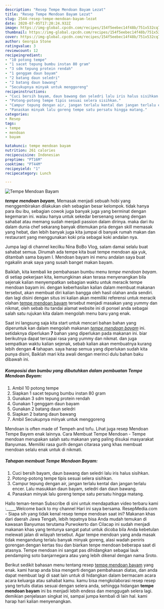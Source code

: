 ```yaml
---
description: "Resep Tempe Mendoan Bayam Lezat"
title: "Resep Tempe Mendoan Bayam Lezat"
slug: 2544-resep-tempe-mendoan-bayam-lezat
date: 2020-07-05T17:20:24.932Z
image: https://img-global.cpcdn.com/recipes/154f5eebec14f48b/751x532cq70/tempe-mendoan-bayam-foto-resep-utama.jpg
thumbnail: https://img-global.cpcdn.com/recipes/154f5eebec14f48b/751x532cq70/tempe-mendoan-bayam-foto-resep-utama.jpg
cover: https://img-global.cpcdn.com/recipes/154f5eebec14f48b/751x532cq70/tempe-mendoan-bayam-foto-resep-utama.jpg
author: Georgia Stone
ratingvalue: 3
reviewcount: 12
recipeingredient:
- "10 potong tempe"
- "1 sacet tepung bumbu instan 80 gram"
- "3 sdm tepung protein rendah"
- "1 genggam daun bayam"
- "2 batang daun seledri"
- "2 batang daun bawang"
- "Secukupnya minyak untuk menggoreng"
recipeinstructions:
- "Cuci bersih bayam, daun bawang dan seledri lalu iris halus sisihkan."
- "Potong-potong tempe tipis sesuai selera sisihkan."
- "Campur tepung dengan air, jangan terlalu kental dan jangan terlalu encer. Lalu masukkan daun bayam, seledri dan daun bawang."
- "Panaskan minyak lalu goreng tempe satu persatu hingga matang."
categories:
- Resep
tags:
- tempe
- mendoan
- bayam

katakunci: tempe mendoan bayam 
nutrition: 261 calories
recipecuisine: Indonesian
preptime: "PT16M"
cooktime: "PT44M"
recipeyield: "1"
recipecategory: Lunch

---
```



![Tempe Mendoan Bayam](https://img-global.cpcdn.com/recipes/154f5eebec14f48b/751x532cq70/tempe-mendoan-bayam-foto-resep-utama.jpg)

<b><i>tempe mendoan bayam</i></b>, Memasak menjadi sebuah hobi yang menggembirakan dilakukan oleh sebagian besar kelompok. tidak hanya para ibu ibu, sebagian cowok juga banyak juga yang berminat dengan kegemaran ini. walau hanya untuk sekedar bersenang senang dengan sahabat atau memang sudah menjadi passion dalam dirinya. maka dari itu dalam dunia chef sekarang banyak ditemukan pria dengan skill memasak yang hebat, dan lebih banyak juga kita jumpai di banyak rumah makan dan restaurant yang menggunakan koki pria sebagai koki andalan nya.

Jumpa lagi di channel kecilku Nina BoBo Vlog, salam damai selalu buat sahabat semua. Dirumah ada tempe kita buat tempe mendoan aja yuk, ditambah sama bayam l. Mendoan bayam ini menu andalan saya buat ngakalin anak saya yang susah banget makan bayam.

Baiklah, kita kembali ke pembahasan bumbu menu <i>tempe mendoan bayam</i>. di setiap pekerjaan kita, kemungkinan akan terasa menyenangkan bila sejenak kalian menyempatkan sebagian waktu untuk meracik tempe mendoan bayam ini. dengan keberhasilan kalian dalam membuat makanan tersebut, akan membuat diri kalian bangga oleh hasil olahan anda sendiri. dan lagi disini dengan situs ini kalian akan memiliki referensi untuk meracik olahan <u>tempe mendoan bayam</u> tersebut menjadi masakan yang yummy dan nikmat, oleh sebab itu tandai alamat website ini di ponsel anda sebagai salah satu rujukan kita dalam mengolah menu baru yang enak.


Saat ini langsung saja kita start untuk mencari bahan bahan yang diperuntuk kan dalam mengolah makanan <u><i>tempe mendoan bayam</i></u> ini. setidaknya diperlukan <b>7</b> bahan yang diperlukan pada makanan ini. biar berikutnya dapat tercapai rasa yang yummy dan nikmat. dan juga sempatkan waktu kalian sejenak, sebab kalian akan membuatnya kurang lebih dengan <b>4</b> tahapan. saya harap semua yang diperlukan sudah kita punya disini, Baiklah mari kita awali dengan merinci dulu bahan baku dibawah ini.

<!--inarticleads1-->

##### Komposisi dan bumbu yang dibutuhkan dalam pembuatan Tempe Mendoan Bayam:

1. Ambil 10 potong tempe
1. Siapkan 1 sacet tepung bumbu instan 80 gram
1. Gunakan 3 sdm tepung protein rendah
1. Gunakan 1 genggam daun bayam
1. Gunakan 2 batang daun seledri
1. Siapkan 2 batang daun bawang
1. Ambil Secukupnya minyak untuk menggoreng


Mendoan is often made of Tempeh and tofu. Lihat juga resep Mendoan Tempe Bayem enak lainnya. Cara Membuat Tempe Mendoan - Tempe mendoan merupakan salah satu makanan yang paling disukai masyarakat Banyumas. Memiliki rasa gurih dengan citarasa yang khas membuat mendoan selalu enak untuk di nikmati. 

<!--inarticleads2-->

##### Tahapan membuat Tempe Mendoan Bayam:

1. Cuci bersih bayam, daun bawang dan seledri lalu iris halus sisihkan.
1. Potong-potong tempe tipis sesuai selera sisihkan.
1. Campur tepung dengan air, jangan terlalu kental dan jangan terlalu encer. Lalu masukkan daun bayam, seledri dan daun bawang.
1. Panaskan minyak lalu goreng tempe satu persatu hingga matang.


Hallo teman-teman Subscribe di sini untuk mendapatkan video terbaru kami :_____Welcome back to my channel Hari ini saya bersama. ResepMedia.com - Siapa sih yang tidak kenal resep tempe mendoan saat ini? Makanan khas dari daerah Jawa Tengah, lebih tepatnya bisa Anda mudah temukan di kawasan Banyumas terutama Purwokerto dan Cilacap ini sudah menjadi makanan khas yang tentunya sangat patut untuk dicoba bila Anda kebetulan melewati jalan di wilayah tersebut. Agar tempe mendoan yang anda masak tidak mengandung terlalu banyak minyak goreng, alasi wadah peniris gorengan dengan kertas tisu dan biarkan tenpe mendoan beberapa saat di atasnya. Tempe mendoan ini sangat pas dihidangkan sebagai lauk pendamping soto banjarnegara atau yang lebih dikenal dengan nama Sroto. 

Berikut sedikit bahasan menu tentang resep <u>tempe mendoan bayam</u> yang enak. kami harap anda bisa mengerti dengan pembahasan diatas, dan anda dapat membuat lagi di saat lain untuk di hidangkan dalam bermacam acara acara keluarga atau sahabat kamu. kamu bisa mengkolaborasi resep resep yang tertulis diatas sesuai dengan selera anda, sehingga hidangan <b>tempe mendoan bayam</b> ini bs menjadi lebih endess dan menggugah selera lagi. demikian penjelasan singkat ini, sampai jumpa kembali di lain hal. kami harap hari kalian menyenangkan.

